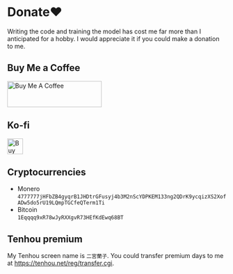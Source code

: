 # Donate❤️
Writing the code and training the model has cost me far more than I anticipated for a hobby. I would appreciate it if you could make a donation to me.

## Buy Me a Coffee
<a href="https://www.buymeacoffee.com/equim" target="_blank" rel="noreferrer noopener"><img src="https://cdn.buymeacoffee.com/buttons/v2/default-yellow.png" alt="Buy Me A Coffee" style="height: 60px !important;width: 217px !important;" ></a>

## Ko-fi
<a href='https://ko-fi.com/G2G7EAWO3' target='_blank' rel="noreferrer noopener"><img height='36' style='border:0px;height:36px;' src='https://cdn.ko-fi.com/cdn/kofi2.png?v=3' border='0' alt='Buy Me a Coffee at ko-fi.com' /></a>

## Cryptocurrencies
* Monero \
`4777777jHFbZB4gyqrB1JHDtrGFusyj4b3M2nScYDPKEM133ng2QDrK9ycqizXS2XofADw5do5rU19LQmpTGCfeQTerm1Ti`
* Bitcoin \
`1Eqqqq9xR78wJyRXXgvR73HEfKdEwq68BT`

## Tenhou premium
My Tenhou screen name is `二宮蘭子`. You could transfer premium days to me at <https://tenhou.net/reg/transfer.cgi>.
